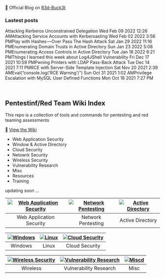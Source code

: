 🔴 Official Blog on [R3d-Buck3t](https://medium.com/r3d-buck3t)

### Lastest posts
<!-- BLOG-POST-LIST:START -->Attacking Kerberos Unconstrained Delegation Wed Feb 09 2022 12:26 AMAttacking Service Accounts with Kerberoasting Wed Feb 02 2022 3:56 PMPlay with Hashes — Over Pass The Hash Attack Sat Jan 29 2022 11:16 PMEnumerating Domain Trusts in Active Directory Sun Jan 23 2022 5:08 PMEnumerating Access Controls in Active Directory Tue Jan 18 2022 6:21 PMThings I learned this week about Log4JShell Vulnerability Fri Dec 17 2021 10:59 PMPwning Printers with LDAP Pass-Back Attack Tue Dec 14 2021 7:11 PMRCE with Server-Side Template Injection Sat Nov 20 2021 2:39 AMEval&lpar;“console.log&lpar;‘RCE Warning’&rpar;”&rpar; Sun Oct 31 2021 1:02 AMPrivilege Escalation with MySQL User Defined Functions Mon Oct 18 2021 7:27 PM<!-- BLOG-POST-LIST:END -->

<p>&nbsp;</p>

## Pentestinf/Red Team Wiki Index 
This repo is a collection of tools and commands for pentesting and red teaming assessments 

🔎 [View the Wiki](https://nairuzabulhul.github.io/R3d-Buck3T/)

+ Web Application Security 
+ Window & Active Directory 
+ Cloud Security
+ Netowrk Security
+ Wireless Security
+ Vulnerability Research
+ Misc
+ Resources
+ Training


updating soon ...


|[![Web Application Security](https://raw.githubusercontent.com/nairuzabulhul/R3d-Buck3T/master/images/Hnet.com-image%20(1).jpg)](https://github.com/nairuzabulhul/R3d-Buck3T/blob/master/Web%20Application%20Security/Web%20Application%20Security.md)|[![Network Pentesting](https://raw.githubusercontent.com/nairuzabulhul/R3d-Buck3T/master/images/Hnet.com-image.jpg)](https://example")|[![Active Directory](https://raw.githubusercontent.com/nairuzabulhul/R3d-Buck3T/master/images/Hnet.com-image%20(2).jpg)](https://github.com/nairuzabulhul/R3d-Buck3T/blob/master/Active%20Directory/Active%20Directory.md "Active Directory")
|:--:|:--:|:--:|
|Web Application Security| Network Pentesting | Active Directory|



|[![Windows](https://raw.githubusercontent.com/nairuzabulhul/R3d-Buck3T/master/images/Hnet.com-image%20(3).jpg)](https://example)|[![Linux](https://raw.githubusercontent.com/nairuzabulhul/R3d-Buck3T/master/images/Hnet.com-image%20(6).jpg)](https://example")|[![Cloud Security](https://raw.githubusercontent.com/nairuzabulhul/R3d-Buck3T/master/images/Hnet.com-image%20(5).jpg)](https://example")
|:--:|:--:|:--:|
|Windows | Linux | Cloud Security|


|[![Wireless Security](https://raw.githubusercontent.com/nairuzabulhul/R3d-Buck3T/master/images/Hnet.com-image%20(7).jpg)](https://example")|[![Vulnerability Research](https://raw.githubusercontent.com/nairuzabulhul/R3d-Buck3T/master/images/Hnet.com-image.jpg)]("https://example")|[![Miscd](https://raw.githubusercontent.com/nairuzabulhul/R3d-Buck3T/master/images/Hnet.com-image.jpg)](https://example")
|:--:|:--:|:--:|
| Wireless | Vulnerability Research | Misc|


